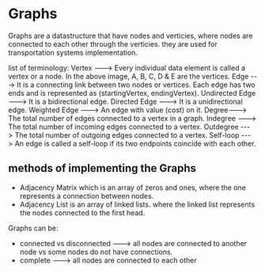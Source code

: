 # Graphs

Graphs are a datastructure that have nodes and verticies, where nodes are connected to each other through the verticies. they are used for transportation systems implementation. 

list of terminology: 
Vertex --->	Every individual data element is called a vertex or a node. In the above image, A, B, C, D & E are the vertices.
Edge --->	It is a connecting link between two nodes or vertices. Each edge has two ends and is represented as (startingVertex, endingVertex).
Undirected Edge	---> It is a bidirectional edge.
Directed Edge	---> It is a unidirectional edge.
Weighted Edge --->	An edge with value (cost) on it.
Degree---> The total number of edges connected to a vertex in a graph.
Indegree	---> The total number of incoming edges connected to a vertex.
Outdegree --->	The total number of outgoing edges connected to a vertex.
Self-loop --->	An edge is called a self-loop if its two endpoints coincide with each other.

## methods of implementing the Graphs

- Adjacency Matrix which is an array of zeros and ones, where the one represents a connection between nodes.
- Adjacency List is an array of linked lists. where the linked list represents the nodes connected to the first head.

Graphs can be:
- connected vs disconnected ---> all nodes are connected to another node vs some nodes do not have connections.
- complete ---> all nodes are connected to each other
